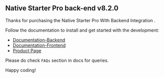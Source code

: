 ## Native Starter Pro back-end v8.2.0

Thanks for purchasing the Native Starter Pro With Backend Integration .

Follow the documentation to install and get started with the development:

* [Documentation-Backend](http://docs.market.nativebase.io/native-starter-pro-with-backend)
* [Documentation-Frontend](http://docs.market.nativebase.io/native-starter-pro-ui/)
* [Product Page](https://market.nativebase.io/view/native-starter-pro-with-backend)

Please do check `FAQs` section in docs for queries.

Happy coding!
